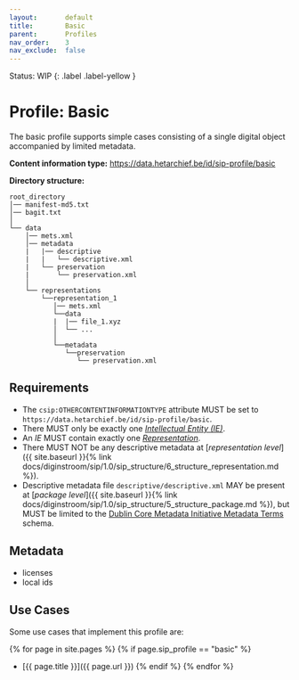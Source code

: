 ```yaml
---
layout:       default
title:        Basic
parent:       Profiles
nav_order:    3
nav_exclude:  false
---
```

Status: WIP
{: .label .label-yellow }
# Profile: Basic 

The basic profile supports simple cases consisting of a single digital object accompanied by limited metadata.

**Content information type:** <https://data.hetarchief.be/id/sip-profile/basic>

**Directory structure:**

```plaintext
root_directory
│── manifest-md5.txt
│── bagit.txt
│
└── data
    │── mets.xml
    │── metadata
    |   |── descriptive
    |   |   └── descriptive.xml
    |   └── preservation
    |       └── preservation.xml
    │
    └── representations
        └──representation_1
           │── mets.xml
           └──data
           |  |── file_1.xyz
           │  └── ...
           │
           └──metadata
              └──preservation
                 └── preservation.xml
```


## Requirements

- The `csip:OTHERCONTENTINFORMATIONTYPE` attribute MUST be set to `https://data.hetarchief.be/id/sip-profile/basic`.
- There MUST only be exactly one [_Intellectual Entity (IE)_](#dfn-ie).
- An _IE_ MUST contain exactly one [_Representation_](#dfn-ie).
- There MUST NOT be any descriptive metadata at [_representation level_]({{ site.baseurl }}{% link docs/diginstroom/sip/1.0/sip_structure/6_structure_representation.md %}). 
- Descriptive metadata file `descriptive/descriptive.xml` MAY be present at [_package level_]({{ site.baseurl }}{% link docs/diginstroom/sip/1.0/sip_structure/5_structure_package.md %}), but MUST be limited to the [Dublin Core Metadata Initiative Metadata Terms](https://www.dublincore.org/specifications/dublin-core/dcmi-terms/) schema.


## Metadata

- licenses
- local ids

## Use Cases

Some use cases that implement this profile are:

{% for page in site.pages %}
   {% if page.sip_profile == "basic" %}
   - [{{ page.title }}]({{ page.url }})
   {% endif %}   <!-- resource-p -->
{% endfor %}  <!-- page -->


 